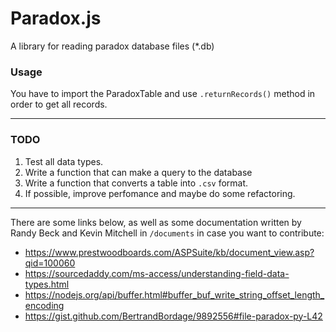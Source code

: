 # Paradox.js

A library for reading paradox database files (*.db)

### Usage

You have to import the ParadoxTable and use `.returnRecords()` method in order to get all records.

***

### TODO

1. Test all data types.
2. Write a function that can make a query to the database
3. Write a function that converts a table into `.csv` format.
4. If possible, improve perfomance and maybe do some refactoring.

***

There are some links below, as well as some documentation written by Randy Beck and Kevin Mitchell in `/documents` in case you want to contribute:

+ https://www.prestwoodboards.com/ASPSuite/kb/document_view.asp?qid=100060
+ https://sourcedaddy.com/ms-access/understanding-field-data-types.html
+ https://nodejs.org/api/buffer.html#buffer_buf_write_string_offset_length_encoding
+ https://gist.github.com/BertrandBordage/9892556#file-paradox-py-L42
